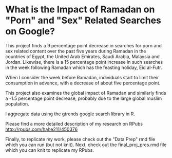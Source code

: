 # What is the Impact of Ramadan on "Porn" and "Sex" Related Searches on Google? 


This project finds a 9 percentage point decrease in searches for porn and sex related content over the past five years during Ramadan in the countries of Egypt, the United Arab Emirates, Saudi Arabia, Malaysia and Jordan. Likewise, there is a  15 percentage point increase in such searches in the week following Ramadan which has the feasting holiday, Eid al-Futr. 

When I consider the week before Ramadan, individuals start to limit their consumption in advance, with a decrease of about five percentage point. 

This project also examines the global impact of Ramadan and similarly finds a -1.5 percentage point decrease, probably due to the large global muslim population. 


I aggregate data using the gtrends google search library in R. 


Please find a more detailed description of my research on RPubs http://rpubs.com/hahe211/450376 

Finally, to replicate my work, please check out the "Data Prep" rmd file which you can run (but not knit). Next, check out the final_proj_pres.rmd file which you can knit to replicate my RPubs.

